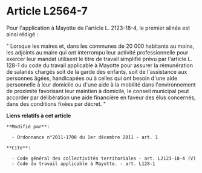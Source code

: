 # Article L2564-7

Pour l'application à Mayotte de l'article L. 2123-18-4, le premier alinéa est ainsi rédigé : 

" Lorsque les maires et, dans les communes de 20 000 habitants au moins, les adjoints au maire qui ont interrompu leur
activité professionnelle pour exercer leur mandat utilisent le titre de travail simplifié prévu par l'article L. 128-1 du
code du travail applicable à Mayotte pour assurer la rémunération de salariés chargés soit de la garde des enfants, soit de
l'assistance aux personnes âgées, handicapées ou à celles qui ont besoin d'une aide personnelle à leur domicile ou d'une aide
à la mobilité dans l'environnement de proximité favorisant leur maintien à domicile, le conseil municipal peut accorder par
délibération une aide financière en faveur des élus concernés, dans des conditions fixées par décret. "

**Liens relatifs à cet article**

	**Modifié par**:

	  - Ordonnance n°2011-1708 du 1er décembre 2011 - art. 1

	**Cite**:

	  - Code général des collectivités territoriales - art. L2123-18-4 (V)
	  - Code du travail applicable à Mayotte. - art. L128-1
